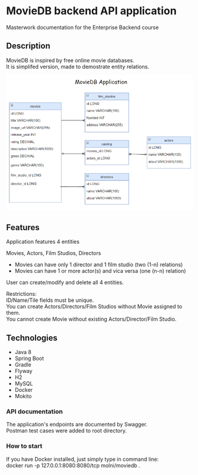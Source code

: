 # MovieDB backend API application

Masterwork documentation for the Enterprise Backend course

## Description

MovieDB is inspired by free online movie databases.\
It is simplifed version, made to demostrate entity relations.

![movieDB](moviedb.png)

## Features

Application features 4 entities

Movies, Actors, Film Studios, Directors

- Movies can have only 1 director and 1 film studio (two (1-n) relations)
- Movies can have 1 or more actor(s) and vica versa (one (n-n) relation)

User can create/modify and delete all 4 entities.

Restrictions:\
ID/Name/Tile fields must be unique.\
You can create Actors/Directors/Film Studios without Movie assigned to them.\
You cannot create Movie without existing Actors/Director/Film Studio.

## Technologies
- Java 8
- Spring Boot
- Gradle
- Flyway
- H2
- MySQL
- Docker
- Mokito

### API documentation
The application's endpoints are documented by Swagger.\
Postman test cases were added to root directory.

### How to start
If you have Docker installed, just simply type in command line:\
docker run -p 127.0.0.1:8080:8080/tcp molni/moviedb .
